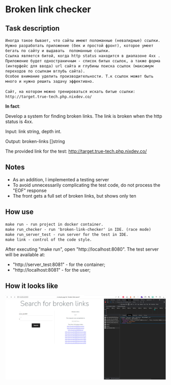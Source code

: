 # Broken link checker

## Task description

    Иногда такое бывает, что сайты имеют поломанные (невалидные) ссылки.
    Нужно разработать приложение (бек и простой фронт), которое умеет  бегать по сайту и выдавать  поломанные ссылки.
    Ссылка является битой, когда http status находится в диапазоне 4xx .  Приложение будет одностраничным - список битых ссылок, а также форма (интерфейс для ввода) url сайта и глубины поиска ссылок (максимум переходов по ссылкам вглубь сайта).
    Особое внимание уделить производительности. Т.к ссылок может быть много и нужно решить задачу эффективно.
    
    Сайт, на котором можно тренироваться искать битые ссылки: http://target.true-tech.php.nixdev.co/

**In fact**:

Develop a system for finding broken links. The link is broken when the http status is 4xx.
    
Input: link string, depth int. 
    
Output: broken-links []string

The provided link for the test: 
http://target.true-tech.php.nixdev.co/

## Notes
 * As an addition, I implemented a testing server
 * To avoid unnecessarily complicating the test code, do not process the "EOF" response
 * The front gets a full set of broken links, but shows only ten

## How use

    make run - run project in docker container. 
    make run_checker - run 'broken-link-checker' in IDE. (race mode)
    make run_server_test - run server for the test in IDE. 
    make link - control of the code style. 

After executing "make run", open "http://localhost:8080".
The test server will be available at: 
 - "http://server_test:8081" - for the container;
 - "http://localhost:8081" - for the user;

## How it looks like

<img src="./images/make-run.png">